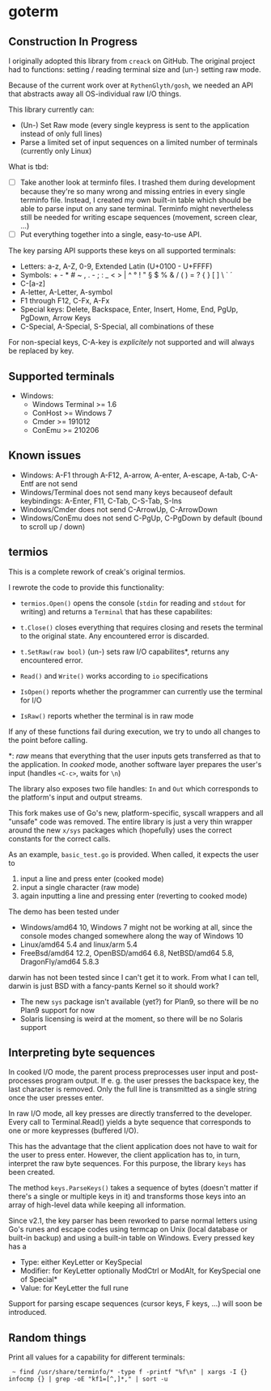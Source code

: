 goterm
======

Construction In Progress
------------------------

I originally adopted this library from `creack` on GitHub. The original project had to functions: setting / reading terminal size and (un-) setting raw mode.

Because of the current work over at `RythenGlyth/gosh`, we needed an API that abstracts away all OS-individual raw I/O things.

This library currently can:
 - (Un-) Set Raw mode (every single keypress is sent to the application instead of only full lines)
 - Parse a limited set of input sequences on a limited number of terminals (currently only Linux)

What is tbd:
 - [ ] Take another look at terminfo files. I trashed them during development because they're so many wrong and missing entries in every single terminfo file. Instead, I created my own built-in table which should be able to parse input on any sane terminal. Terminfo might nevertheless still be needed for writing escape sequences (movement, screen clear, ...)
 - [ ] Put everything together into a single, easy-to-use API.

The key parsing API supports these keys on all supported terminals:
 - Letters: a-z, A-Z, 0-9, Extended Latin (U+0100 - U+FFFF)
 - Symbols: + - * # ~ , . - ; : _ < > | ^ ° ! " § $ % & / ( ) = ? { } [ ] \ ` ´
 - C-[a-z]
 - A-letter, A-Letter, A-symbol
 - F1 through F12, C-Fx, A-Fx
 - Special keys: Delete, Backspace, Enter, Insert, Home, End, PgUp, PgDown, Arrow Keys
 - C-Special, A-Special, S-Special, all combinations of these

For non-special keys, C-A-key is *explicitely* not supported and will always be replaced by key.

Supported terminals
-------------------

 - Windows:
    * Windows Terminal >= 1.6
    * ConHost >= Windows 7
    * Cmder >= 191012
    * ConEmu >= 210206

Known issues
------------

 - Windows: A-F1 through A-F12, A-arrow, A-enter, A-escape, A-tab, C-A-Entf are not send
 - Windows/Terminal does not send many keys becauseof default keybindings: A-Enter, F11, C-Tab, C-S-Tab, S-Ins
 - Windows/Cmder does not send C-ArrowUp, C-ArrowDown
 - Windows/ConEmu does not send C-PgUp, C-PgDown by default (bound to scroll up / down)

termios
-------

This is a complete rework of creak's original termios.

I rewrote the code to provide this functionality:
 - `termios.Open()` opens the console (`stdin` for reading and `stdout` for writing) and returns a `Terminal` that has these capabilites:

 - `t.Close()` closes everything that requires closing and resets the terminal to the original state. Any encountered error is discarded.
 - `t.SetRaw(raw bool)` (un-) sets raw I/O capabilites\*, returns any encountered error.
 - `Read()` and `Write()` works according to `io` specifications
 - `IsOpen()` reports whether the programmer can currently use the terminal for I/O
 - `IsRaw()` reports whether the terminal is in raw mode

If any of these functions fail during execution, we try to undo all changes to the point before calling.

\*: *raw* means that everything that the user inputs gets transferred as that to the application. In *cooked* mode, another software layer prepares the user's input (handles `<C-c>`, waits for `\n`)

The library also exposes two file handles: `In` and `Out` which corresponds to the platform's input and output streams.

This fork makes use of Go's new, platform-specific, syscall wrappers and all "unsafe" code was removed. The entire library is just a very thin wrapper around the new `x/sys` packages which (hopefully) uses the correct constants for the correct calls.

As an example, `basic_test.go` is provided. When called, it expects the user to
1) input a line and press enter (cooked mode)
2) input a single character (raw mode)
3) again inputting a line and pressing enter (reverting to cooked mode)

The demo has been tested under
 - Windows/amd64 10, Windows 7 might not be working at all, since the console modes changed somewhere along the way of Windows 10
 - Linux/amd64 5.4 and linux/arm 5.4
 - FreeBsd/amd64 12.2, OpenBSD/amd64 6.8, NetBSD/amd64 5.8, DragonFly/amd64 5.8.3

darwin has not been tested since I can't get it to work.
From what I can tell, darwin is just BSD with a fancy-pants Kernel so it should work?

 - The new `sys` package isn't available (yet?) for Plan9, so there will be no Plan9 support for now
 - Solaris licensing is weird at the moment, so there will be no Solaris support

Interpreting byte sequences
---------------------------

In cooked I/O mode, the parent process preprocesses user input and post-processes program output.
If e. g. the user presses the backspace key, the last character is removed.
Only the full line is transmitted as a single string once the user presses enter.

In raw I/O mode, all key presses are directly transferred to the developer.
Every call to Terminal.Read() yields a byte sequence that corresponds to one or more keypresses (buffered I/O).

This has the advantage that the client application does not have to wait for the user to press enter.
However, the client application has to, in turn, interpret the raw byte sequences. For this purpose, the library `keys` has been created.

The method `keys.ParseKeys()` takes a sequence of bytes (doesn't matter if there's a single or multiple keys in it) and transforms those keys into an array of high-level data while keeping all information.

Since v2.1, the key parser has been reworked to parse normal letters using Go's runes and escape codes using termcap on Unix (local database or built-in backup) and using a built-in table on Windows.
Every pressed key has a
 - Type: either KeyLetter or KeySpecial
 - Modifier: for KeyLetter optionally ModCtrl or ModAlt, for KeySpecial one of Special\*
 - Value: for KeyLetter the full rune

Support for parsing escape sequences (cursor keys, F keys, ...) will soon be introduced.

Random things
-------------

Print all values for a capability for different terminals:
```
 ~ find /usr/share/terminfo/* -type f -printf "%f\n" | xargs -I {} infocmp {} | grep -oE "kf1=[^,]*," | sort -u
```
